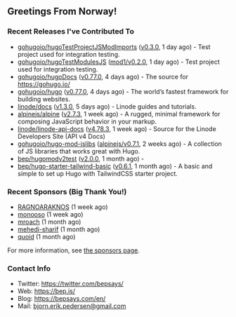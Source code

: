 ## Greetings From Norway!

### Recent Releases I've Contributed To

- [gohugoio/hugoTestProjectJSModImports](https://github.com/gohugoio/hugoTestProjectJSModImports) ([v0.3.0](https://github.com/gohugoio/hugoTestProjectJSModImports/releases/tag/v0.3.0), 1 day ago) - Test project used for integration testing.
- [gohugoio/hugoTestModulesJS](https://github.com/gohugoio/hugoTestModulesJS) ([mod1/v0.2.0](https://github.com/gohugoio/hugoTestModulesJS/releases/tag/mod1%2Fv0.2.0), 1 day ago) - Test project used for integration testing.
- [gohugoio/hugoDocs](https://github.com/gohugoio/hugoDocs) ([v0.77.0](https://github.com/gohugoio/hugoDocs/releases/tag/v0.77.0), 4 days ago) - The source for https://gohugo.io/
- [gohugoio/hugo](https://github.com/gohugoio/hugo) ([v0.77.0](https://github.com/gohugoio/hugo/releases/tag/v0.77.0), 4 days ago) - The world’s fastest framework for building websites.
- [linode/docs](https://github.com/linode/docs) ([v1.3.0](https://github.com/linode/docs/releases/tag/v1.3.0), 5 days ago) - Linode guides and tutorials.
- [alpinejs/alpine](https://github.com/alpinejs/alpine) ([v2.7.3](https://github.com/alpinejs/alpine/releases/tag/v2.7.3), 1 week ago) - A rugged, minimal framework for composing JavaScript behavior in your markup.
- [linode/linode-api-docs](https://github.com/linode/linode-api-docs) ([v4.78.3](https://github.com/linode/linode-api-docs/releases/tag/v4.78.3), 1 week ago) - Source for the Linode Developers Site (API v4 Docs)
- [gohugoio/hugo-mod-jslibs](https://github.com/gohugoio/hugo-mod-jslibs) ([alpinejs/v0.7.1](https://github.com/gohugoio/hugo-mod-jslibs/releases/tag/alpinejs%2Fv0.7.1), 2 weeks ago) - A collection of JS libraries that works great with Hugo.
- [bep/hugomodv2test](https://github.com/bep/hugomodv2test) ([v2.0.0](https://github.com/bep/hugomodv2test/releases/tag/v2.0.0), 1 month ago) - 
- [bep/hugo-starter-tailwind-basic](https://github.com/bep/hugo-starter-tailwind-basic) ([v0.6.1](https://github.com/bep/hugo-starter-tailwind-basic/releases/tag/v0.6.1), 1 month ago) - A basic and simple to set up Hugo with TailwindCSS starter project.

### Recent Sponsors (Big Thank You!)

- [RAGNOARAKNOS](https://github.com/RAGNOARAKNOS) (1 week ago)
- [monooso](https://github.com/monooso) (1 week ago)
- [mroach](https://github.com/mroach) (1 month ago)
- [mehedi-sharif](https://github.com/mehedi-sharif) (1 month ago)
- [quoid](https://github.com/quoid) (1 month ago)

For more information, see [the sponsors page](https://github.com/sponsors/bep/).


### Contact Info
- Twitter: https://twitter.com/bepsays/
- Web: https://bep.is/
- Blog: https://bepsays.com/en/
- Mail: bjorn.erik.pedersen@gmail.com

